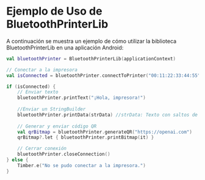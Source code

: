 # Ejemplo de Uso de BluetoothPrinterLib

A continuación se muestra un ejemplo de cómo utilizar la biblioteca BluetoothPrinterLib en una aplicación Android:

```kotlin
val bluetoothPrinter = BluetoothPrinterLib(applicationContext)

// Conectar a la impresora
val isConnected = bluetoothPrinter.connectToPrinter("00:11:22:33:44:55")

if (isConnected) {
    // Enviar texto
    bluetoothPrinter.printText("¡Hola, impresora!")
    
    //Enviar un StringBuilder
    bluetoothPrinter.printData(strData) //strData: Texto con saltos de linea mas amplios
    
    // Generar y enviar código QR
    val qrBitmap = bluetoothPrinter.generateQR("https://openai.com")
    qrBitmap?.let { bluetoothPrinter.printBitmap(it) }

    // Cerrar conexión
    bluetoothPrinter.closeConnection()
} else {
    Timber.e("No se pudo conectar a la impresora.")
}
